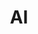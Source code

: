 ---
title: "AI"
layout: category
permalink: /cs/ai/
author_profile: true
sidebar_main: true
taxonomy: AI
---